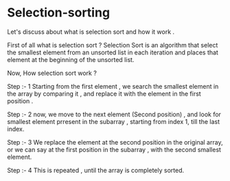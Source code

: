# Selection-sorting
Let's  discuss about what is selection sort and how it work .

First of all what is selection sort ?
 Selection Sort is an algorithm that select the smallest element from an unsorted list in each iteration and places that element at the beginning of the unsorted list.


Now, How selection sort work ? 

Step :- 1
Starting from the first element , we search the smallest element in the array by comparing it  , and replace it with the element in the first position .

Step :- 2
now, we move to the next element (Second position) , and look for smallest element prresent in the subarray , starting from index 1, till the last index.

Step :-  3
We  replace the element at the second position in the original array, or we can say at the first position in the subarray , with the second smallest element.

Step :- 4
This is repeated , until the array is completely sorted.
